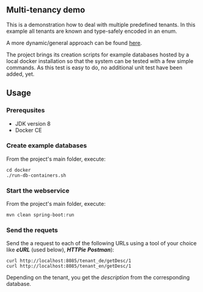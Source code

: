 Multi-tenancy demo
-----------------------------

This is a demonstration how to deal with multiple predefined tenants. In this example all tenants are known and
type-safely encoded in an enum.

A more dynamic/general approach can be found [here](https://github.com/wmeints/spring-multi-tenant-demo).

The project brings its creation scripts for example databases hosted by a local docker installation so that the system
can be tested with a few simple commands. As this test is easy to do, no additional unit test have been added, yet.


## Usage

### Prerequsites
* JDK version 8
* Docker CE

### Create example databases
From the project's main folder, execute:
```
cd docker
./run-db-containers.sh
```

### Start the webservice
From the project's main folder, execute:
```
mvn clean spring-boot:run
```

### Send the requets
Send the a request to each of the following URLs using a tool of your choice like ***cURL*** (used below), ***HTTPie***
***Postman***):
```
curl http://localhost:8085/tenant_de/getDesc/1
curl http://localhost:8085/tenant_en/getDesc/1
```

Depending on the tenant, you get the *description* from the corresponding database.
